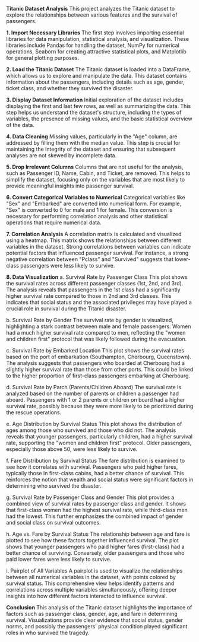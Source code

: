 ****Titanic Dataset Analysis****
This project analyzes the Titanic dataset to explore the relationships between various features and the survival of passengers.

****1. Import Necessary Libraries****
The first step involves importing essential libraries for data manipulation, statistical analysis, and visualization. These libraries include Pandas for handling the dataset, NumPy for numerical operations, Seaborn for creating attractive statistical plots, and Matplotlib for general plotting purposes.

****2. Load the Titanic Dataset****
The Titanic dataset is loaded into a DataFrame, which allows us to explore and manipulate the data. This dataset contains information about the passengers, including details such as age, gender, ticket class, and whether they survived the disaster.

****3. Display Dataset Information****
Initial exploration of the dataset includes displaying the first and last few rows, as well as summarizing the data. This step helps us understand the dataset's structure, including the types of variables, the presence of missing values, and the basic statistical overview of the data.

****4. Data Cleaning****
Missing values, particularly in the "Age" column, are addressed by filling them with the median value. This step is crucial for maintaining the integrity of the dataset and ensuring that subsequent analyses are not skewed by incomplete data.

****5. Drop Irrelevant Columns****
Columns that are not useful for the analysis, such as Passenger ID, Name, Cabin, and Ticket, are removed. This helps to simplify the dataset, focusing only on the variables that are most likely to provide meaningful insights into passenger survival.

****6. Convert Categorical Variables to Numerical****
Categorical variables like "Sex" and "Embarked" are converted into numerical form. For example, "Sex" is converted to 0 for male and 1 for female. This conversion is necessary for performing correlation analysis and other statistical operations that require numerical data.

****7. Correlation Analysis****
A correlation matrix is calculated and visualized using a heatmap. This matrix shows the relationships between different variables in the dataset. Strong correlations between variables can indicate potential factors that influenced passenger survival. For instance, a strong negative correlation between "Pclass" and "Survived" suggests that lower-class passengers were less likely to survive.

****8. Data Visualization****
a. Survival Rate by Passenger Class
This plot shows the survival rates across different passenger classes (1st, 2nd, and 3rd). The analysis reveals that passengers in the 1st class had a significantly higher survival rate compared to those in 2nd and 3rd classes. This indicates that social status and the associated privileges may have played a crucial role in survival during the Titanic disaster.

b. Survival Rate by Gender
The survival rate by gender is visualized, highlighting a stark contrast between male and female passengers. Women had a much higher survival rate compared to men, reflecting the "women and children first" protocol that was likely followed during the evacuation.

c. Survival Rate by Embarked Location
This plot shows the survival rates based on the port of embarkation (Southampton, Cherbourg, Queenstown). The analysis suggests that passengers who boarded at Cherbourg had a slightly higher survival rate than those from other ports. This could be linked to the higher proportion of first-class passengers embarking at Cherbourg.

d. Survival Rate by Parch (Parents/Children Aboard)
The survival rate is analyzed based on the number of parents or children a passenger had aboard. Passengers with 1 or 2 parents or children on board had a higher survival rate, possibly because they were more likely to be prioritized during the rescue operations.

e. Age Distribution by Survival Status
This plot shows the distribution of ages among those who survived and those who did not. The analysis reveals that younger passengers, particularly children, had a higher survival rate, supporting the "women and children first" protocol. Older passengers, especially those above 50, were less likely to survive.

f. Fare Distribution by Survival Status
The fare distribution is examined to see how it correlates with survival. Passengers who paid higher fares, typically those in first-class cabins, had a better chance of survival. This reinforces the notion that wealth and social status were significant factors in determining who survived the disaster.

g. Survival Rate by Passenger Class and Gender
This plot provides a combined view of survival rates by passenger class and gender. It shows that first-class women had the highest survival rate, while third-class men had the lowest. This further emphasizes the combined impact of gender and social class on survival outcomes.

h. Age vs. Fare by Survival Status
The relationship between age and fare is plotted to see how these factors together influenced survival. The plot shows that younger passengers who paid higher fares (first-class) had a better chance of surviving. Conversely, older passengers and those who paid lower fares were less likely to survive.

i. Pairplot of All Variables
A pairplot is used to visualize the relationships between all numerical variables in the dataset, with points colored by survival status. This comprehensive view helps identify patterns and correlations across multiple variables simultaneously, offering deeper insights into how different factors interacted to influence survival.

****Conclusion****
This analysis of the Titanic dataset highlights the importance of factors such as passenger class, gender, age, and fare in determining survival. Visualizations provide clear evidence that social status, gender norms, and possibly the passengers' physical condition played significant roles in who survived the tragedy.


